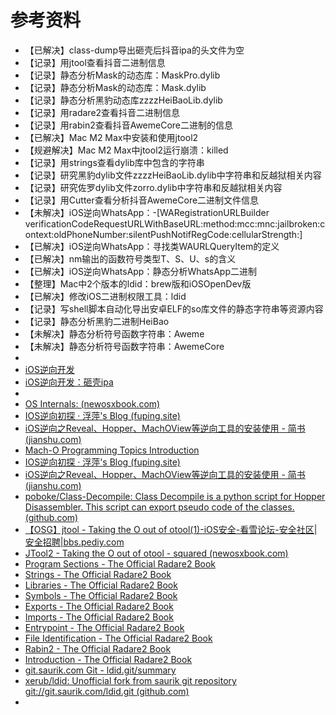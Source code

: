 # 参考资料

* 【已解决】class-dump导出砸壳后抖音ipa的头文件为空
* 【记录】用jtool查看抖音二进制信息
* 【记录】静态分析Mask的动态库：MaskPro.dylib
* 【记录】静态分析Mask的动态库：Mask.dylib
* 【记录】静态分析黑豹动态库zzzzHeiBaoLib.dylib
* 【记录】用radare2查看抖音二进制信息
* 【记录】用rabin2查看抖音AwemeCore二进制的信息
* 【已解决】Mac M2 Max中安装和使用jtool2
* 【规避解决】Mac M2 Max中jtool2运行崩溃：killed
* 【记录】用strings查看dylib库中包含的字符串
* 【记录】研究黑豹dylib文件zzzzHeiBaoLib.dylib中字符串和反越狱相关内容
* 【记录】研究佐罗dylib文件zorro.dylib中字符串和反越狱相关内容
* 【记录】用Cutter查看分析抖音AwemeCore二进制文件信息
* 【未解决】iOS逆向WhatsApp：-[WARegistrationURLBuilder verificationCodeRequestURLWithBaseURL:method:mcc:mnc:jailbroken:context:oldPhoneNumber:silentPushNotifRegCode:cellularStrength:]
* 【已解决】iOS逆向WhatsApp：寻找类WAURLQueryItem的定义
* 【已解决】nm输出的函数符号类型T、S、U、s的含义
* 【已解决】iOS逆向WhatsApp：静态分析WhatsApp二进制
* 【整理】Mac中2个版本的ldid：brew版和iOSOpenDev版
* 【已解决】修改iOS二进制权限工具：ldid
* 【记录】写shell脚本自动化导出安卓ELF的so库文件的静态字符串等资源内容
* 【记录】静态分析黑豹二进制HeiBao
* 【未解决】静态分析符号函数字符串：Aweme
* 【未解决】静态分析符号函数字符串：AwemeCore
* 
* [iOS逆向开发](http://book.crifan.org/books/ios_reverse_dev/website)
* [iOS逆向开发：砸壳ipa](https://book.crifan.org/books/ios_re_crack_shell_ipa/website/)
* 
* [OS Internals: (newosxbook.com)](http://newosxbook.com/index.php?page=Appendix)
* [IOS逆向初探 · 浮萍's Blog (fuping.site)](https://fuping.site/2020/12/16/IOS-APP-tomatodo-Cracked/)
* [iOS逆向之Reveal、Hopper、MachOView等逆向工具的安装使用 - 简书 (jianshu.com)](https://www.jianshu.com/p/cd360114bbf5)
* [Mach-O Programming Topics Introduction](https://developer.apple.com/library/archive/documentation/DeveloperTools/Conceptual/MachOTopics/0-Introduction/introduction.html)
* [IOS逆向初探 · 浮萍's Blog (fuping.site)](https://fuping.site/2020/12/16/IOS-APP-tomatodo-Cracked/)
* [iOS逆向之Reveal、Hopper、MachOView等逆向工具的安装使用 - 简书 (jianshu.com)](https://www.jianshu.com/p/cd360114bbf5)
* [poboke/Class-Decompile: Class Decompile is a python script for Hopper Disassembler. This script can export pseudo code of the classes. (github.com)](https://github.com/poboke/Class-Decompile)
* [【OSG】jtool - Taking the O out of otool(1)-iOS安全-看雪论坛-安全社区|安全招聘|bbs.pediy.com](https://bbs.pediy.com/thread-220100.htm)
* [JTool2 - Taking the O out of otool - squared (newosxbook.com)](http://www.newosxbook.com/tools/jtool.html)
* [Program Sections - The Official Radare2 Book](https://book.rada.re/tools/rabin2/program_sections.html)
* [Strings - The Official Radare2 Book](https://book.rada.re/tools/rabin2/strings.html)
* [Libraries - The Official Radare2 Book](https://book.rada.re/tools/rabin2/libraries.html)
* [Symbols - The Official Radare2 Book](https://book.rada.re/tools/rabin2/symbols.html)
* [Exports - The Official Radare2 Book](https://book.rada.re/tools/rabin2/exports.html)
* [Imports - The Official Radare2 Book](https://book.rada.re/tools/rabin2/imports.html)
* [Entrypoint - The Official Radare2 Book](https://book.rada.re/tools/rabin2/entrypoints.html)
* [File Identification - The Official Radare2 Book](https://book.rada.re/tools/rabin2/file_identification.html)
* [Rabin2 - The Official Radare2 Book](https://book.rada.re/tools/rabin2/intro.html)
* [Introduction - The Official Radare2 Book](https://book.rada.re/index.html)
* [git.saurik.com Git - ldid.git/summary](https://git.saurik.com/ldid.git)
* [xerub/ldid: Unofficial fork from saurik git repository git://git.saurik.com/ldid.git (github.com)](https://github.com/xerub/ldid)
* 